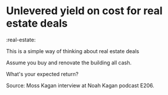 # Unlevered yield on cost for real estate deals
:real-estate:

This is a simple way of thinking about real estate deals

Assume you buy and renovate the building all cash.

What's your expected return?

Source: Moss Kagan interview at Noah Kagan podcast E206.
